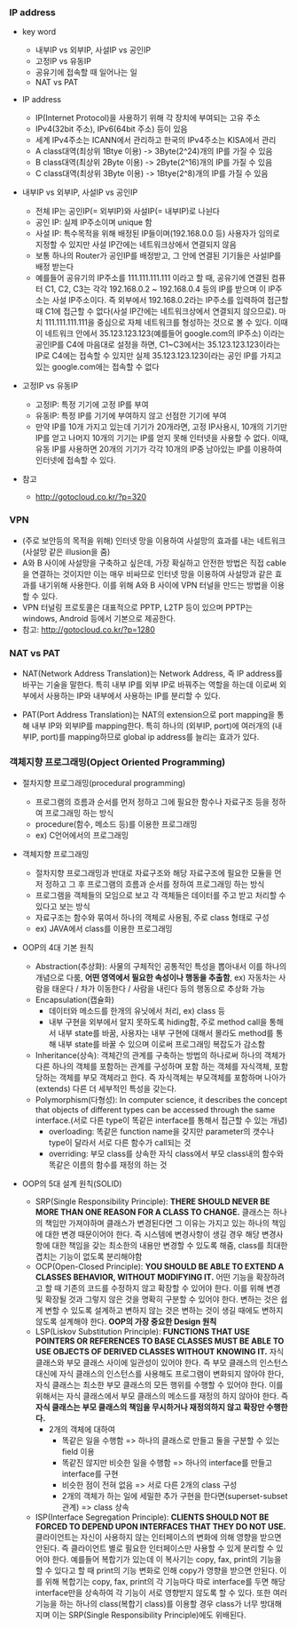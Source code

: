 ### IP address
- key word
    - 내부IP vs 외부IP, 사설IP vs 공인IP
    - 고정IP vs 유동IP
    - 공유기에 접속할 때 일어나는 일
    - NAT vs PAT

- IP address
    - IP(Internet Protocol)을 사용하기 위해 각 장치에 부여되는 고유 주소
    - IPv4(32bit 주소), IPv6(64bit 주소) 등이 있음
    - 세계 IPv4주소는 ICANN에서 관리하고 한국의 IPv4주소는 KISA에서 관리
    - A class대역(최상위 1Btye 이용) -> 3Byte(2^24)개의 IP를 가질 수 있음
    - B class대역(최상위 2Byte 이용) -> 2Byte(2^16)개의 IP를 가질 수 있음
    - C class대역(최상위 3Byte 이용) -> 1Btye(2^8)개의 IP를 가질 수 있음


- 내부IP vs 외부IP, 사설IP vs 공인IP
    - 전체 IP는 공인IP(= 외부IP)와 사설IP(= 내부IP)로 나뉜다
    - 공인 IP: 실제 IP주소이며 unique 함
    - 사설 IP: 특수목적을 위해 배정된 IP들이며(192.168.0.0 등) 사용자가 임의로 지정할 수 있지만 사설 IP간에는 네트워크상에서 연결되지 않음
    - 보통 하나의 Router가 공인IP를 배정받고, 그 안에 연결된 기기들은 사설IP를 배정 받는다
    - 예를들어 공유기의 IP주소를 111.111.111.111 이라고 할 때, 공유기에 연결된 컴퓨터 C1, C2, C3는 각각 192.168.0.2 ~ 192.168.0.4 등의 IP를 받으며 이 IP주소는 사설 IP주소이다. 즉 외부에서 192.168.0.2라는 IP주소를 입력하여 접근할 때 C1에 접근할 수 없다(사설 IP간에는 네트워크상에서 연결되지 않으므로). 마치 111.111.111.111을 중심으로 자체 네트워크를 형성하는 것으로 볼 수 있다. 이때 이 네트워크 안에서 35.123.123.123(예를들어 google.com의 IP주소) 이라는 공인IP를 C4에 마음대로 설정을 하면, C1~C3에서는 35.123.123.123이라는 IP로 C4에는 접속할 수 있지만 실제 35.123.123.123이라는 공인 IP를 가지고 있는 google.com에는 접속할 수 없다

- 고정IP vs 유동IP
    - 고정IP: 특정 기기에 고정 IP를 부여
    - 유동IP: 특정 IP를 기기에 부여하지 않고 선점한 기기에 부여
    - 만약 IP를 10개 가지고 있는데 기기가 20개라면, 고정 IP사용시, 10개의 기기만 IP를 얻고 나머지 10개의 기기는 IP를 얻지 못해 인터넷을 사용할 수 없다. 이때, 유동 IP를 사용하면 20개의 기기가 각각 10개의 IP중 남아있는 IP를 이용하여 인터넷에 접속할 수 있다.

- 참고
    - http://gotocloud.co.kr/?p=320

### VPN
- (주로 보안등의 목적을 위해) 인터넷 망을 이용하여 사설망의 효과를 내는 네트워크(사설망 같은 illusion을 줌)
- A와 B 사이에 사설망을 구축하고 싶은데, 가장 확실하고 안전한 방법은 직접 cable을 연결하는 것이지만 이는 매우 비싸므로 인터넷 망을 이용하여 사설망과 같은 효과를 내기위해 사용한다. 이를 위해 A와 B 사이에 VPN 터널을 만드는 방법을 이용할 수 있다.
- VPN 터널링 프로토콜은 대표적으로 PPTP, L2TP 등이 있으며 PPTP는 windows, Android 등에서 기본으로 제공한다.
- 참고: http://gotocloud.co.kr/?p=1280

### NAT vs PAT
- NAT(Network Address Translation)는 Network Address, 즉 IP address를 바꾸는 기술을 말한다. 특히 내부 IP를 외부 IP로 바꿔주는 역할을 하는데 이로써 외부에서 사용하는 IP와 내부에서 사용하는 IP를 분리할 수 있다.

- PAT(Port Address Translation)는 NAT의 extension으로 port mapping을 통해 내부 IP와 외부IP를 mapping한다. 특히 하나의 (외부IP, port)에 여러개의 (내부IP, port)를 mapping하므로 global ip address를 늘리는 효과가 있다.


### 객체지향 프로그래밍(Opject Oriented Programming)
- 절차지향 프로그래밍(procedural programming)
    - 프로그램의 흐름과 순서를 먼저 정하고 그에 필요한 함수나 자료구조 등을 정하여 프로그래밍 하는 방식
    - procedure(함수, 메소드 등)를 이용한 프로그래밍
    - ex) C언어에서의 프로그래밍
- 객체지향 프로그래밍
    - 절차지향 프로그래밍과 반대로 자료구조와 해당 자료구조에 필요한 모듈을 먼저 정하고 그 후 프로그램의 흐름과 순서를 정하여 프로그래밍 하는 방식
    - 프로그램을 객체들의 모임으로 보고 각 객체들은 데이터를 주고 받고 처리할 수 있다고 보는 방식
    - 자료구조는 함수와 묶여서 하나의 객체로 사용됨, 주로 class 형태로 구성
    - ex) JAVA에서 class를 이용한 프로그래밍

- OOP의 4대 기본 원칙
    - Abstraction(추상화): 사물의 구체적인 공통적인 특성을 뽑아내서 이를 하나의 개념으로 다룸, **어떤 영역에서 필요한 속성이나 행동을 추출함**, ex) 자동차는 사람을 태운다 / 차가 이동한다 / 사람을 내린다 등의 행동으로 추상화 가능
    - Encapsulation(캡슐화)
        - 데이터와 메소드를 한개의 유닛에서 처리, ex) class 등
        - 내부 구현을 외부에서 알지 못하도록 hiding함, 주로 method call을 통해서 내부 state를 바꿈, 사용자는 내부 구현에 대해서 몰라도 method를 통해 내부 state를 바꿀 수 있으며 이로써 프로그래밍 복잡도가 감소함
    - Inheritance(상속): 객체간의 관계를 구축하는 방법의 하나로써 하나의 객체가 다른 하나의 객체를 포함하는 관계를 구성하며 포함 하는 객체를 자식객체, 포함 당하는 객체를 부모 객체라고 한다. 즉 자식객체는 부모객체를 포함하며 나아가 (extends) 다른 더 세부적인 특성을 갖는다.
    - Polymorphism(다형성): In computer science, it describes the concept that objects of different types can be accessed through the same interface.(서로 다른 type이 똑같은 interface를 통해서 접근할 수 있는 개념)
        - overloading: 똑같은 function name을 갖지만 parameter의 갯수나 type이 달라서 서로 다른 함수가 call되는 것
        - overriding: 부모 class를 상속한 자식 class에서 부모 class내의 함수와 똑같은 이름의 함수를 재정의 하는 것

- OOP의 5대 설계 원칙(SOLID)
    - SRP(Single Responsibility Principle): **THERE SHOULD NEVER BE MORE THAN ONE REASON FOR A CLASS TO CHANGE.** 클래스는 하나의 책임만 가져야하며 클래스가 변경된다면 그 이유는 가지고 있는 하나의 책임에 대한 변경 때문이어야 한다. 즉 시스템에 변경사항이 생길 경우 해당 변경사항에 대한 책임을 갖는 최소한의 내용만 변경할 수 있도록 해줌, class를 최대한 겹치는 기능이 없도록 분리해야함
    - OCP(Open-Closed Principle): **YOU SHOULD BE ABLE TO EXTEND A CLASSES BEHAVIOR, WITHOUT MODIFYING IT.** 어떤 기능을 확장하려고 할 때 기존의 코드를 수정하지 않고 확장할 수 있어야 한다. 이를 위해 변경 및 확장될 것과 그렇지 않은 것을 명확히 구분할 수 있어야 한다. 변하는 것은 쉽게 변할 수 있도록 설계하고 변하지 않는 것은 변하는 것이 생길 때에도 변하지 않도록 설계해야 한다. **OOP의 가장 중요한 Design 원칙**
    - LSP(Liskov Substitution Principle): **FUNCTIONS THAT USE POINTERS OR REFERENCES TO BASE CLASSES MUST BE ABLE TO USE OBJECTS OF DERIVED CLASSES WITHOUT KNOWING IT.** 자식 클래스와 부모 클래스 사이에 일관성이 있어야 한다. 즉 부모 클래스의 인스턴스 대신에 자식 클래스의 인스턴스를 사용해도 프로그램이 변화되지 않아야 한다, 자식 클래스는 최소한 부모 클래스의 모든 행위를 수행할 수 있어야 한다. 이를 위해서는 자식 클래스에서 부모 클래스의 메소드를 재정의 하지 않아야 한다. 즉 **자식 클래스는 부모 클래스의 책임을 무시하거나 재정의하지 않고 확장만 수행한다.**
        - 2개의 객체에 대하여
            - 똑같은 일을 수행함 => 하나의 클래스로 만들고 둘을 구분할 수 있는 field 이용
            - 똑같진 않지만 비슷한 일을 수행함 => 하나의 interface를 만들고 interface를 구현
            - 비슷한 점이 전혀 없음 => 서로 다른 2개의 class 구성
            - 2개의 객체가 하는 일에 세밀한 추가 구현을 한다면(superset-subset 관계) => class 상속
    - ISP(Interface Segregation Principle): **CLIENTS SHOULD NOT BE FORCED TO DEPEND UPON INTERFACES THAT THEY DO NOT USE.** 클라이언트는 자신이 사용하지 않는 인터페이스의 변화에 의해 영향을 받으면 안된다. 즉 클라이언트 별로 필요한 인터페이스만 사용할 수 있게 분리할 수 있어야 한다. 예를들어 복합기가 있는데 이 복사기는 copy, fax, print의 기능을 할 수 있다고 할 때 print의 기능 변화로 인해 copy가 영향을 받으면 안된다. 이를 위해 복합기는 copy, fax, print의 각 기능마다 따로 interface를 두면 해당 interface만을 상속하여 각 기능이 서로 영향받지 않도록 할 수 있다. 또한 여러 기능을 하는 하나의 class(복합기 class)를 이용할 경우 class가 너무 방대해지며 이는 SRP(Single Responsibility Principle)에도 위배된다.
